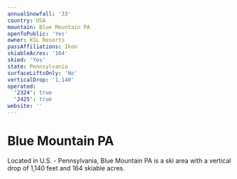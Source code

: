 ```yaml
---
annualSnowfall: '33'
country: USA
mountain: Blue Mountain PA
openToPublic: 'Yes'
owner: KSL Resorts
passAffiliations: Ikon
skiableAcres: '164'
skied: 'Yes'
state: Pennsylvania
surfaceLiftsOnly: 'No'
verticalDrop: '1,140'
operated:
  '2324': true
  '2425': true
website: ''
---
```



# Blue Mountain PA

Located in U.S. - Pennsylvania, Blue Mountain PA is a ski area with a vertical drop of 1,140 feet and 164 skiable acres.
